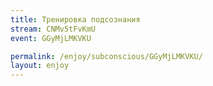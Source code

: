 ```yaml
---
title: Тренировка подсознания
stream: CNMv5tFvKmU
event: GGyMjLMKVKU

permalink: /enjoy/subconscious/GGyMjLMKVKU/
layout: enjoy
---
```

